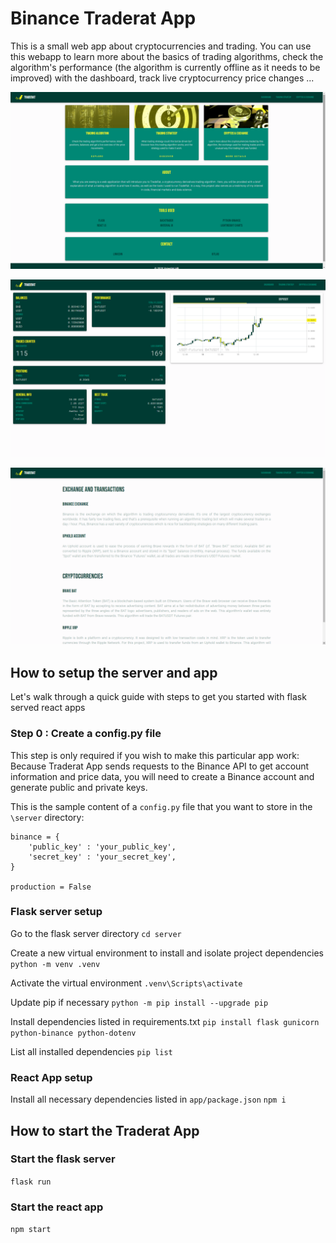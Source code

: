 # Binance Traderat App

This is a small web app about cryptocurrencies and trading. You can use this webapp to learn more about the basics of trading algorithms, check the algorithm's performance (the algorithm is currently offline as it needs to be improved) with the dashboard, track live cryptocurrency price changes ...

<p align="center">
  <img src="https://raw.githubusercontent.com/GitHub-Valie/trading-app/master/app/src/images/app%20images/home.png" width="800"/>
</p>
 
<p align="center">
  <img src="https://raw.githubusercontent.com/GitHub-Valie/trading-app/master/app/src/images/app%20images/dashboard.png" width="800"/>
</p>

<p align="center">
  <img src="https://raw.githubusercontent.com/GitHub-Valie/trading-app/master/app/src/images/app%20images/cryptos-exchange.png" width="800"/>
</p>

## How to setup the server and app
Let's walk through a quick guide with steps to get you started with flask served react apps

### Step 0 : Create a config.py file

This step is only required if you wish to make this particular app work: Because Traderat App sends requests to the Binance API to get account information and price data, you will need to create a Binance account and generate public and private keys.

This is the sample content of a ```config.py``` file that you want to store in the ```\server``` directory:

```
binance = {
    'public_key' : 'your_public_key',
    'secret_key' : 'your_secret_key',
}

production = False
```

### Flask server setup

Go to the flask server directory
```cd server```

Create a new virtual environment to install and isolate project dependencies
```python -m venv .venv```

Activate the virtual environment
```.venv\Scripts\activate```

Update pip if necessary
```python -m pip install --upgrade pip```

Install dependencies listed in requirements.txt
```pip install flask gunicorn python-binance python-dotenv```

List all installed dependencies
```pip list```

### React App setup

Install all necessary dependencies listed in ```app/package.json```
```npm i```


## How to start the Traderat App

### Start the flask server

```flask run```

### Start the react app

```npm start```

